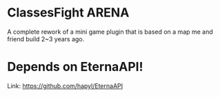 # ClassesFight ARENA
A complete rework of a mini game plugin that is based on 
a map me and friend build 2~3 years ago.

# Depends on EternaAPI!
Link: https://github.com/hapyl/EternaAPI
